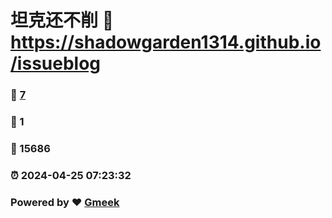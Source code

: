 # 坦克还不削 :link: https://shadowgarden1314.github.io/issueblog 
### :page_facing_up: [7](https://shadowgarden1314.github.io/issueblog/tag.html) 
### :speech_balloon: 1 
### :hibiscus: 15686 
### :alarm_clock: 2024-04-25 07:23:32 
### Powered by :heart: [Gmeek](https://github.com/Meekdai/Gmeek)
